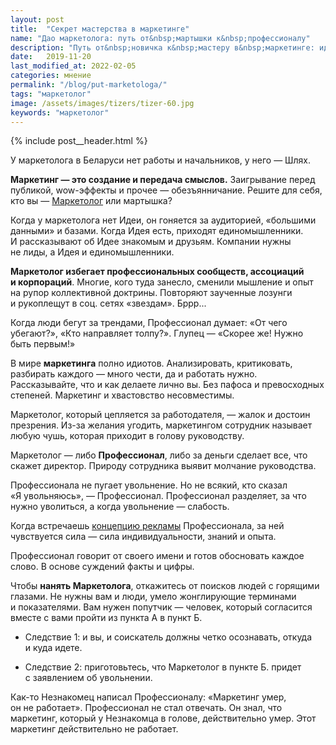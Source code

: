 ```yaml
---
layout: post
title:  "Секрет мастерства в маркетинге"
name: "Дао маркетолога: путь от&nbsp;мартышки к&nbsp;профессионалу"
description: "Путь от&nbsp;новичка к&nbsp;мастеру в&nbsp;маркетинге: идеи, единомышленники и&nbsp;подлинное взаимодействие с&nbsp;аудиторией. Откройте секреты профессионализма."
date:   2019-11-20
last_modified_at: 2022-02-05
categories: мнение
permalink: "/blog/put-marketologa/"
tags: "маркетолог"
image: /assets/images/tizers/tizer-60.jpg
keywords: "маркетолог"
---
```


{% include post__header.html %}

<p>У&nbsp;маркетолога в&nbsp;Беларуси нет работы и&nbsp;начальников, у&nbsp;него&nbsp;— Шлях. </p>

 <p><strong>Маркетинг&nbsp;— это создание и&nbsp;передача смыслов.</strong> Заигрывание перед публикой, wow-эффекты и&nbsp;прочее&nbsp;— обезъянничание. Решите для себя, кто вы&nbsp;— <a class="link" href="/blog/marketers/">Маркетолог</a> или мартышка?  </p>
	
<p>Когда у&nbsp;маркетолога нет Идеи, он&nbsp;гоняется за&nbsp;аудиторией, «большими данными» и&nbsp;базами. Когда Идея есть, приходят единомышленники. И&nbsp;рассказывают об&nbsp;Идее знакомым и&nbsp;друзьям. Компании нужны не&nbsp;лиды, а&nbsp;Идея и&nbsp;единомышленники.  </p>

 <p><strong>Маркетолог избегает профессиональных сообществ, ассоциаций и&nbsp;корпораций</strong>. Многие, кого туда занесло, сменили мышление и&nbsp;опыт на&nbsp;рупор коллективной доктрины. Повторяют заученные лозунги и&nbsp;рукоплещут в&nbsp;соц. сетях «звездам». Бррр... </p>

 <p>Когда люди бегут за&nbsp;трендами, Профессионал думает: «От&nbsp;чего убегают?», «Кто направляет толпу?». Глупец&nbsp;— «Скорее&nbsp;же! Нужно быть первым!» </p>
 <p>В&nbsp;мире <b>маркетинга</b> полно идиотов. Анализировать, критиковать, разбирать каждого&nbsp;— много чести, да&nbsp;и&nbsp;работать нужно. Рассказывайте, что и&nbsp;как делаете лично&nbsp;вы. Без пафоса и&nbsp;превосходных степеней. Маркетинг и&nbsp;хвастовство несовместимы. 
</p>

<p> Маркетолог, который цепляется за&nbsp;работодателя,&nbsp;— жалок и&nbsp;достоин презрения. Из-за желания угодить, маркетингом сотрудник называет любую чушь, которая приходит в&nbsp;голову руководству.  </p>

 <p>Маркетолог&nbsp;— либо <b>Профессионал</b>, либо за&nbsp;деньги сделает все, что скажет директор. Природу сотрудника выявит молчание руководства.  </p>
 <p>Профессионала не&nbsp;пугает увольнение. Но&nbsp;не&nbsp;всякий, кто сказал «Я&nbsp;увольняюсь»,&nbsp;— Профессионал. Профессионал разделяет, за&nbsp;что нужно уволиться, а&nbsp;когда увольнение&nbsp;— слабость.  </p>

<p>Когда встречаешь <a class="link" href="/blog/choice/">концепцию рекламы</a> Профессионала, за&nbsp;ней чувствуется сила&nbsp;— сила индивидуальности, знаний и&nbsp;опыта.</p> 

<p>Профессионал говорит от&nbsp;своего имени и&nbsp;готов обосновать каждое слово. В&nbsp;основе суждений факты и&nbsp;цифры. </p>
 <p>Чтобы <b>нанять Маркетолога</b>, откажитесь от&nbsp;поисков людей с&nbsp;горящими глазами. Не&nbsp;нужны вам и&nbsp;люди, умело жонглирующие терминами и&nbsp;показателями. Вам нужен попутчик&nbsp;— человек, который согласится вместе с&nbsp;вами пройти из&nbsp;пункта&nbsp;А в&nbsp;пункт Б. </p>
<ul class="additive-spacing">
 <li class="list-li"><p class="italic">Следствие&nbsp;1: и&nbsp;вы, и&nbsp;соискатель должны четко осознавать, откуда и&nbsp;куда идете.</p> </li>
 <li class="list-li"><p class="italic">Следствие&nbsp;2: приготовьтесь, что Маркетолог в&nbsp;пункте&nbsp;Б. придет с&nbsp;заявлением об&nbsp;увольнении. </p></li>
</ul>
 
 <p>Как-то Незнакомец написал Профессионалу: «Маркетинг умер, он&nbsp;не&nbsp;работает». Профессионал не&nbsp;стал отвечать. Он&nbsp;знал, что маркетинг, который у&nbsp;Незнакомца в&nbsp;голове, действительно умер. Этот маркетинг действительно не&nbsp;работает. 
</p>

